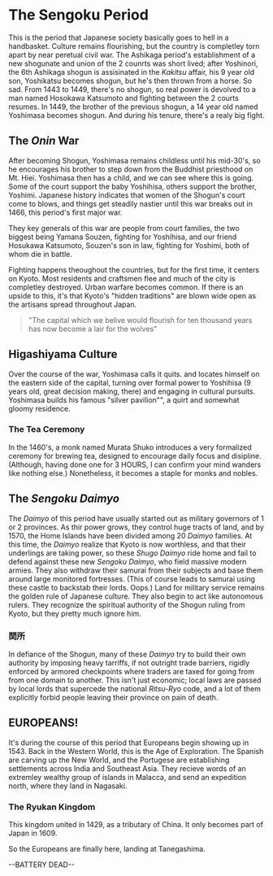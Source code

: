 # The Sengoku Period

This is the period that Japanese society basically goes to hell in a handbasket. Culture remains flourishing, but the country is completley torn apart by near peretual civil war. The Ashikaga period's establishment of a new shogunate and union of the 2 counrts was short lived; after Yoshinori, the 6th Ashikaga shogun is assisinated in the *Kakitsu* affair, his 9 year old son, Yoshikatsu becomes shogun, but he's then thrown from a horse. So sad. From 1443 to 1449, there's no shogun, so real power is devolved to a man named Hosokawa Katsumoto and fighting between the 2 courts resumes. In 1449, the brother of the previous shogun, a 14 year old named Yoshimasa becomes shogun. And during his tenure, there's a realy big fight.

## The *Onin* War

After becoming Shogun, Yoshimasa remains childless until his mid-30's, so he encourages his brother to step down from the Buddhist priesthood on Mt. Hiei. Yoshimasa then has a child, and we can see where this is going. Some of the court support the baby Yoshihisa, others support the brother, Yoshimi. Japanese history indicates that women of the Shogun's court come to blows, and things get steadily nastier until this war breaks out in 1466, this period's first major war.

They key generals of this war are people from court families, the two biggest being Yamana Souzen, fighting for Yoshihisa, and our friend Hosukawa Katsumoto, Souzen's son in law, fighting for Yoshimi, both of whom die in battle.

Fighting happens theoughout the countries, but for the first time, it centers on Kyoto. Most residents and craftsmen flee and much of the city is completley destroyed. Urban warfare becomes common. If there is an upside to this, it's that Kyoto's "hidden traditions" are blown wide open as the artisans spread throughout Japan.

> "The capital which we belive would flourish for ten thousand years has now become a lair for the wolves"

## Higashiyama Culture

Over the course of the war, Yoshimasa calls it quits. and locates himself on the eastern side of the capital, turning over formal power to Yoshihisa (9 years old, great decision making, there) and engaging in cultural pursuits. Yoshimasa builds his famous "silver pavilion"", a quirt and somewhat gloomy residence.

### The Tea Ceremony

In the 1460's, a monk named Murata Shuko introduces a very formalized ceremony for brewing tea, designed to encourage daily focus and disipline. (Although, having done one for 3 HOURS, I can confirm your mind wanders like nothing else.) Nonetheless, it becomes a staple for monks and nobles.

## The *Sengoku Daimyo*

The *Daimyo* of this period have usually started out as military governors of 1 or 2 provinces. As thir power grows, they control huge tracts of land, and by 1570, the Home Islands have been divided among 20 *Daimyo* families. At this time, the *Daimyo* realize that Kyoto is now worthless, and that their underlings are taking power, so these *Shugo Daimyo*  ride home and fail to defend against these new *Sengoku Daimyo*, who field massive modern armies. They also withdraw their samurai from their subjects and base them around large monitored fortresses. (This of course leads to samurai using these castle to backstab their lords. Oops.)  Land for military service remains the golden rule of Japanese culture. They also begin to act like autonomous rulers. They recognize the spiritual authority of the Shogun ruling from Kyoto, but they pretty much ignore him.

### 関所

In defiance of the Shogun, many of these *Daimyo* try to build their own authority by imposing heavy tarriffs, if not outright trade barriers, rigidly enforced by armored checkpoints where traders are taxed for going from from one domain to another. This isn't just economic; local laws are passed by local lords that supercede the national *Ritsu-Ryo* code, and a lot of them explicitly forbid people leaving their province on pain of death.

## EUROPEANS!

It's during the course of this period that Europeans begin showing up in 1543. Back in the Western World, this is the Age of Exploration. The Spanish are carving up the New World, and the Portugese are establishing settlements across India and Southeast Asia. They recieve words of an extremley wealthy group of islands in Malacca, and send an expedition north, where they land in Nagasaki.

### The Ryukan Kingdom

This kingdom united in 1429, as a tributary of China. It only becomes part of Japan in 1609.

So the Europeans are finally here, landing at Tanegashima.

--BATTERY DEAD-- 
